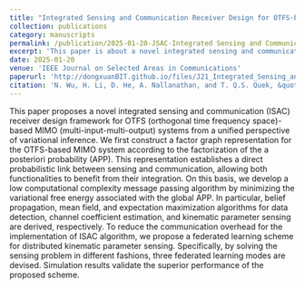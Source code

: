 ```yaml
---
title: "Integrated Sensing and Communication Receiver Design for OTFS-based MIMO System: A Unified Variational Inference Framework"
collection: publications
category: manuscripts
permalink: /publication/2025-01-20-JSAC-Integrated Sensing and Communication Receiver Design for OTFS-based MIMO System A Unified Variational Inference Framework Analysis-number-21
excerpt: 'This paper is about a novel integrated sensing and communication (ISAC) receiver design framework for OTFS-based MIMO systems from a unified perspective of variational inference.'
date: 2025-01-20
venue: 'IEEE Journal on Selected Areas in Communications'
paperurl: 'http://dongxuanBIT.github.io/files/J21_Integrated_Sensing_and_Communication_Receiver_Design_for_OTFS-based_MIMO_System_A_Unified_Variational_Inference_Framework.pdf'
citation: 'N. Wu, H. Li, D. He, A. Nallanathan, and T. Q.S. Quek, &quot;Integrated Sensing and Communication Receiver Design for OTFS-based MIMO System: A Unified Variational Inference Framework,&quot; <i>IEEE J. Sel. Areas Commun.</i>, vol. 43, no. 4, pp. 1339-1353, Apr. 2025.'
---
```


This paper proposes a novel integrated sensing and communication (ISAC) receiver design framework for OTFS (orthogonal time frequency space)-based MIMO (multi-input-multi-output) systems from a unified perspective of variational inference. We first construct a factor graph representation for the OTFS-based MIMO system according to the factorization of the a posteriori probability (APP). This representation establishes a direct probabilistic link between sensing and communication, allowing both functionalities to benefit from their integration. On this basis, we develop a low computational complexity message passing algorithm by minimizing the variational free energy associated with the global APP. In particular, belief propagation, mean field, and expectation maximization algorithms for data detection, channel coefficient estimation, and kinematic parameter sensing are derived, respectively. To reduce the communication overhead for the implementation of ISAC algorithm, we propose a federated learning scheme for distributed kinematic parameter sensing. Specifically, by solving the sensing problem in different fashions, three federated learning modes are devised. Simulation results validate the superior performance of the proposed scheme.